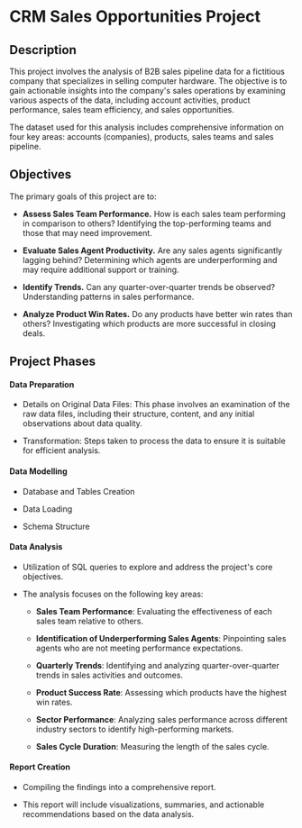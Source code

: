 # CRM Sales Opportunities Project

## Description 

This project involves the analysis of B2B sales pipeline data for a fictitious company that specializes in selling computer hardware. The objective is to gain actionable insights into the company's sales operations by examining various aspects of the data, including account activities, product performance, sales team efficiency, and sales opportunities.

The dataset used for this analysis includes comprehensive information on four key areas: accounts (companies), products, sales teams and sales pipeline. 

## Objectives

The primary goals of this project are to:

* **Assess Sales Team Performance.** How is each sales team performing in comparison to others? Identifying the top-performing teams and those that may need improvement.

* **Evaluate Sales Agent Productivity.** Are any sales agents significantly lagging behind? Determining which agents are underperforming and may require additional support or training.

* **Identify Trends.** Can any quarter-over-quarter trends be observed? Understanding patterns in sales performance.

* **Analyze Product Win Rates.** Do any products have better win rates than others? Investigating which products are more successful in closing deals.

## Project Phases

#### Data Preparation

* Details on Original Data Files: This phase involves an examination of the raw data files, including their structure, content, and any initial observations about data quality.

* Transformation: Steps taken to process the data to ensure it is suitable for efficient analysis.

#### Data Modelling

* Database and Tables Creation

* Data Loading

* Schema Structure
  
#### Data Analysis

* Utilization of SQL queries to explore and address the project's core objectives.

* The analysis focuses on the following key areas:

  * **Sales Team Performance**: Evaluating the effectiveness of each sales team relative to others.
    
  * **Identification of Underperforming Sales Agents**: Pinpointing sales agents who are not meeting performance expectations.
    
  * **Quarterly Trends**: Identifying and analyzing quarter-over-quarter trends in sales activities and outcomes.
    
  * **Product Success Rate**: Assessing which products have the highest win rates.
    
  * **Sector Performance**: Analyzing sales performance across different industry sectors to identify high-performing markets.
    
  * **Sales Cycle Duration**: Measuring the length of the sales cycle.
  
#### Report Creation

* Compiling the findings into a comprehensive report.

* This report will include visualizations, summaries, and actionable recommendations based on the data analysis. 

